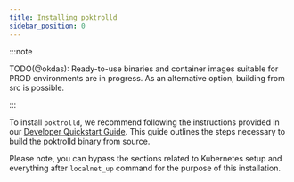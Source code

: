 ```yaml
---
title: Installing poktrolld
sidebar_position: 0
---
```


:::note

TODO(@okdas): Ready-to-use binaries and container images suitable for PROD
environments are in progress. As an alternative option, building from src is possible.

:::

To install `poktrolld`, we recommend following the instructions provided in our [Developer Quickstart Guide](../developer_guide/quickstart.md). This guide outlines the steps necessary to build the poktrolld binary from source.

Please note, you can bypass the sections related to Kubernetes setup and everything
after `localnet_up` command for the purpose of this installation.
